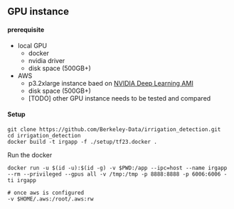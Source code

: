 ## GPU instance 
#### prerequisite
- local GPU
	- docker
	- nvidia driver
	- disk space (500GB+)
- AWS
	- p3.2xlarge instance baed on [NVIDIA Deep Learning AMI](https://aws.amazon.com/marketplace/pp/NVIDIA-NVIDIA-Deep-Learning-AMI/B076K31M1S)
	- disk space (500GB+)
	- [TODO] other GPU instance needs to be tested and compared 

#### Setup 

```
git clone https://github.com/Berkeley-Data/irrigation_detection.git
cd irrigation_detection
docker build -t irgapp -f ./setup/tf23.docker .

```

Run the docker 
```
docker run -u $(id -u):$(id -g) -v $PWD:/app --ipc=host --name irgapp --rm --privileged --gpus all -v /tmp:/tmp -p 8888:8888 -p 6006:6006 -ti irgapp

```

```
# once aws is configured 
-v $HOME/.aws:/root/.aws:rw
```

